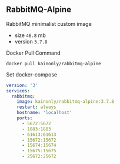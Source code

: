 ## RabbitMQ-Alpine

RabbitMQ minimalist custom image

- size `46.8` mb
- version `3.7.8`

Docker Pull Command

```shell
docker pull kainonly/rabbitmq-alpine
```

Set docker-compose

```yaml
version: '3'
services:
  rabbitmq:
    image: kainonly/rabbitmq-alpine:3.7.8
    restart: always
    hostname: 'localhost'
    ports:
      - 5672:5672
      - 1883:1883
      - 61613:61613
      - 15672:15672
      - 15674:15674
      - 15675:15675
      - 25672:25672
```